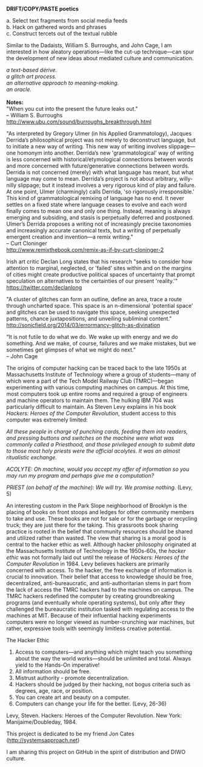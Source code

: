 <b>DRIFT/COPY/PASTE poetics</b>

a.	Select text fragments from social media feeds<br>
b.	Hack on gathered words and phrases<br>
c.	Construct tercets out of the textual rubble<br>

Similar to the Dadaists, William S. Burroughs, and John Cage, I am interested in how aleatory operations—like the cut-up technique—can spur the development of new ideas about mediated culture and communication.

<i>a text-based dérive.<br>
a glitch art process.<br>
an alternative approach to meaning-making.<br>
an oracle.<br></i>
<br>
<b>Notes:</b><br>
"When you cut into the present the future leaks out."<br>
– William S. Burroughs<br>
http://www.ubu.com/sound/burroughs_breakthrough.html<br>

"As interpreted by Gregory Ulmer (in his Applied Grammatology), Jacques Derrida’s philosophical project was not merely to deconstruct language, but to initiate a new way of writing. This new way of writing involves slippage—one homonym into another. Derrida’s new 'grammatological' way of writing is less concerned with historical/etymological connections between words and more concerned with future/generative connections between words. Derrida is not concerned (merely) with what language has meant, but what language may come to mean. Derrida’s project is not about arbitrary, willy-nilly slippage; but it instead involves a very rigorous kind of play and failure. At one point, Ulmer (charmingly) calls Derrida, 'so rigorously irresponsible.' This kind of grammatological remixing of language has no end. It never settles on a fixed state where language ceases to evolve and each word finally comes to mean one and only one thing. Instead, meaning is always emerging and subsiding, and stasis is perpetually deferred and postponed. Ulmer’s Derrida proposes a writing not of increasingly precise taxonomies and increasingly accurate canonical texts, but a writing of perpetually emergent creation and invention—a remix writing."<br>
– Curt Cloninger<br>
http://www.remixthebook.com/remix-as-if-by-curt-cloninger-2<br>

Irish art critic Declan Long states that his research "seeks to consider how attention to marginal, neglected, or 'failed' sites within and on the margins of cities might create productive political spaces of  uncertainty that prompt speculation on alternatives to the certainties of our present 'reality.'"<br>
https://twitter.com/declanlong<br>

"A cluster of glitches can form an outline, define an area, trace a route through uncharted space. This space is an n-dimensional 'potential space' and glitches can be used to navigate this space, seeking unexpected patterns, chance juxtapositions, and unveiling subliminal content."<br>
http://sonicfield.org/2014/03/errormancy-glitch-as-divination<br>

“It is not futile to do what we do. We wake up with energy and we do something. And we make, of course, failures and we make mistakes, but we sometimes get glimpses of what we might do next.”<br>
– John Cage<br>

The origins of computer hacking can be traced back to the late 1950s at Massachusetts Institute of Technology where a group of students—many of which were a part of the Tech Model Railway Club (TMRC)—began experimenting with various computing machines on campus. At this time, most computers took up entire rooms and required a group of engineers and machine operators to maintain them. The hulking IBM 704 was particularly difficult to maintain. As Steven Levy explains in his book <em>Hackers: Heroes of the Computer Revolution</em>, student access to this computer was extremely limited:<br>

<em>All these people in charge of punching cards, feeding them into readers, and pressing buttons and switches on the machine were what was commonly called a Priesthood, and those privileged enough to submit data to those most holy priests were the official acolytes. It was an almost ritualistic exchange.

ACOLYTE: Oh machine, would you accept my offer of information so you may run my program and perhaps give me a computation?

PRIEST (on behalf of the machine): We will try. We promise nothing.</em> (Levy, 5)

An interesting custom in the Park Slope neighborhood of Brooklyn is the placing of books on front stoops and ledges for other community members to take and use. These books are not for sale or for the garbage or recycling truck; they are just there for the taking. This grassroots book sharing practice is rooted in the belief that community resources should be shared and utilized rather than wasted. The view that sharing is a moral good is central to the hacker ethic as well. Although hacker philosophy originated at the Massachusetts Institute of Technology in the 1950s-60s, the <em>hacker ethic</em> was not formally laid out until the release of <em>Hackers: Heroes of the Computer Revolution</em> in 1984. Levy believes hackers are primarily concerned with access. To the hacker, the free exchange of information is crucial to innovation. Their belief that access to knowledge should be free, decentralized, anti-bureaucratic, and anti-authoritarian stems in part from the lack of access the TMRC hackers had to the machines on campus. The TMRC hackers redefined the computer by creating groundbreaking programs (and eventually whole operating systems), but only after they challenged the bureaucratic institution tasked with regulating access to the machines at MIT. Because of their influential hacking experiments computers were no longer viewed as number-crunching war machines, but rather, expressive tools with seemingly limitless creative potential.<br>

The Hacker Ethic<br>
1. Access to computers—and anything which might teach you something about the way the world works—should be unlimited and total. Always yield to the Hands-On imperative!<br>
2. All information should be free.<br>
3. Mistrust authority - promote decentralization.<br>
4. Hackers should be judged by their hacking, not bogus criteria such as degrees, age, race, or position.<br>
5. You can create art and beauty on a computer.<br>
6. Computers can change your life for the better. (Levy, 26-36)<br>

Levy, Steven. Hackers: Heroes of the Computer Revolution. New York: Manijaime/Doubleday, 1984.<br>

This project is dedicated to be my friend Jon Cates (http://systemsapproach.net)<br>

I am sharing this project on GitHub in the spirit of distribution and DIWO culture.

